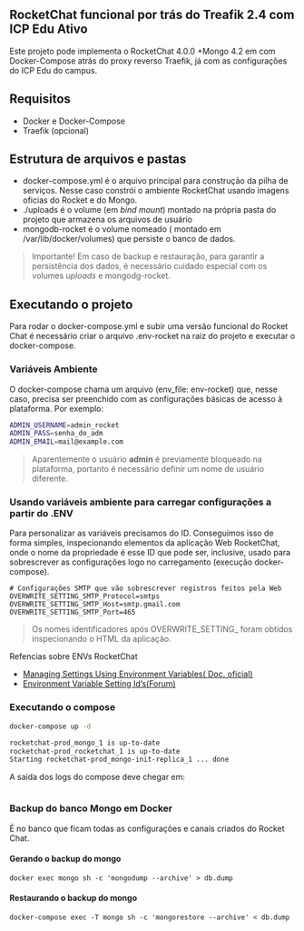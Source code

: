 ## RocketChat funcional por trás do Treafik 2.4 com ICP Edu Ativo
Este projeto pode implementa o RocketChat 4.0.0 +Mongo 4.2 em com Docker-Compose atrás do proxy reverso Traefik, já com as configurações 
do ICP Edu  do campus.

## Requisitos
- Docker e Docker-Compose
- Traefik (opcional)

## Estrutura de arquivos e pastas

- docker-compose.yml é o arquivo principal para construção da pilha de serviços. Nesse caso constrói o ambiente RocketChat usando imagens oficias do Rocket e do Mongo.
- ./uploads é o volume (em _bind mount_) montado na própria pasta do projeto que armazena os arquivos de usuário
- mongodb-rocket é o volume nomeado ( montado em /var/lib/docker/volumes) que persiste o banco de dados.

> Importante! Em caso de backup e restauração, para garantir a persistência dos dados, é necessário cuidado especial com os volumes _uploads_ e mongodg-rocket.

## Executando o projeto 
Para rodar o docker-compose.yml e subir uma versão funcional do Rocket Chat é necessário criar o arquivo .env-rocket na raiz do projeto e executar o docker-compose.

### Variáveis Ambiente
O docker-compose chama um arquivo (env_file: env-rocket) que, nesse caso, precisa ser preenchido com as configurações básicas de acesso à plataforma. Por exemplo:

```bash
ADMIN_USERNAME=admin_rocket
ADMIN_PASS=senha_do_adm
ADMIN_EMAIL=mail@example.com

```

> Aparentemente o usuário **admin** é previamente bloqueado na plataforma, portanto é necessário definir um nome de usuário diferente.

### Usando variáveis ambiente para carregar configurações a partir do .ENV
Para personalizar as variáveis precisamos do ID. Conseguimos isso de forma simples, inspecionando elementos da aplicação Web RocketChat, onde o nome da propriedade é esse ID que pode ser, inclusive, usado para sobrescrever as configurações logo no carregamento (execução docker-compose).

```shell
# Configurações SMTP que vão sobrescrever registros feitos pela Web
OVERWRITE_SETTING_SMTP_Protocol=smtps
OVERWRITE_SETTING_SMTP_Host=smtp.gmail.com
OVERWRITE_SETTING_SMTP_Port=465

```
> Os nomes identificadores após OVERWRITE_SETTING_ foram obtidos inspecionando o HTML da aplicação.

Refencias sobre ENVs RocketChat

- [Managing Settings Using Environment Variables( Doc. oficial)](https://docs.rocket.chat/guides/administration/misc.-admin-guides/settings-via-env-vars)
- [Environment Variable Setting Id’s(Forum)](https://forums.rocket.chat/t/environment-variable-setting-ids/1741)

### Executando o compose

```bash
docker-compose up -d

rocketchat-prod_mongo_1 is up-to-date
rocketchat-prod_rocketchat_1 is up-to-date
Starting rocketchat-prod_mongo-init-replica_1 ... done


```
A saída dos logs do compose deve chegar em:
```bash


```
### Backup do banco Mongo em Docker
É no banco que ficam todas as configurações e canais criados do Rocket Chat.

#### Gerando o backup do mongo
```shell
docker exec mongo sh -c 'mongodump --archive' > db.dump
```
#### Restaurando o backup do mongo
```shell
docker-compose exec -T mongo sh -c 'mongorestore --archive' < db.dump
```